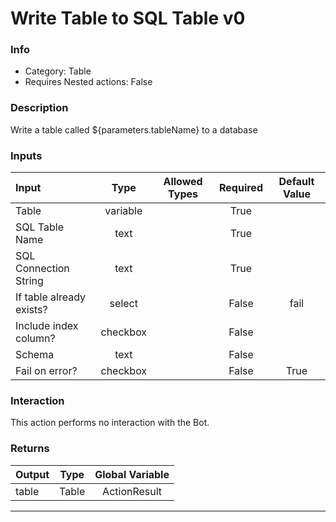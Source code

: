 # Write Table to SQL Table v0

### Info

- Category: Table
- Requires Nested actions: False


### Description
Write a table called ${parameters.tableName} to a database


### Inputs

| Input | Type | Allowed Types | Required |  Default Value |
| :--- | :---: | :---: | :---: | :---: |
| Table | variable |  | True |  |
| SQL Table Name | text |  | True |  |
| SQL Connection String | text |  | True |  |
| If table already exists? | select |  | False | fail |
| Include index column? | checkbox |  | False |  |
| Schema | text |  | False |  |
| Fail on error? | checkbox |  | False | True |


### Interaction
This action performs no interaction with the Bot.

### Returns

| Output | Type | Global Variable |
| :--- | :---: | :---: |
| table | Table | ActionResult |

---